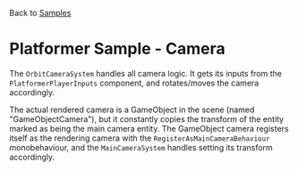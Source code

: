 Back to [Samples](../../samples.md)

# Platformer Sample - Camera

The `OrbitCameraSystem` handles all camera logic. It gets its inputs from the `PlatformerPlayerInputs` component, and rotates/moves the camera accordingly.

The actual rendered camera is a GameObject in the scene (named "GameObjectCamera"), but it constantly copies the transform of the entity marked as being the main camera entity. The GameObject camera registers itself as the rendering camera with the `RegisterAsMainCameraBehaviour` monobehaviour, and the `MainCameraSystem` handles setting its transform accordingly. 